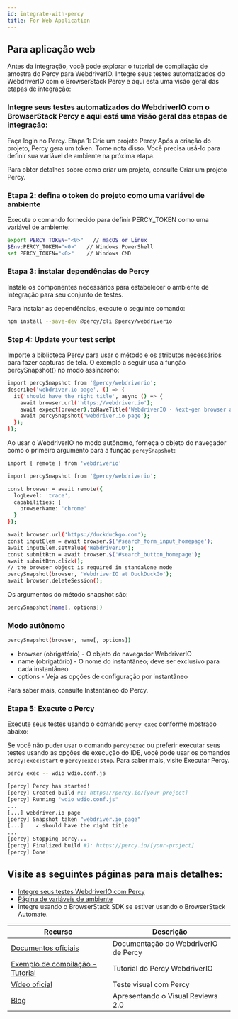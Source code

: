 ```yaml
---
id: integrate-with-percy
title: For Web Application
---
```


## Para aplicação web

Antes da integração, você pode explorar o tutorial de compilação de amostra do Percy para WebdriverIO.
Integre seus testes automatizados do WebdriverIO com o BrowserStack Percy e aqui está uma visão geral das etapas de integração:

### Integre seus testes automatizados do WebdriverIO com o BrowserStack Percy e aqui está uma visão geral das etapas de integração:

Faça login no Percy. Etapa 1: Crie um projeto Percy Após a criação do projeto, Percy gera um token. Tome nota disso. Você precisa usá-lo para definir sua variável de ambiente na próxima etapa.

Para obter detalhes sobre como criar um projeto, consulte Criar um projeto Percy.

### Etapa 2: defina o token do projeto como uma variável de ambiente

Execute o comando fornecido para definir PERCY_TOKEN como uma variável de ambiente:

```sh
export PERCY_TOKEN="<0>"   // macOS or Linux
$Env:PERCY_TOKEN="<0>"   // Windows PowerShell
set PERCY_TOKEN="<0>"    // Windows CMD
```

### Etapa 3: instalar dependências do Percy

Instale os componentes necessários para estabelecer o ambiente de integração para seu conjunto de testes.

Para instalar as dependências, execute o seguinte comando:

```sh
npm install --save-dev @percy/cli @percy/webdriverio
```

### Step 4: Update your test script

Importe a biblioteca Percy para usar o método e os atributos necessários para fazer capturas de tela.
O exemplo a seguir usa a função percySnapshot() no modo assíncrono:

```sh
import percySnapshot from '@percy/webdriverio';
describe('webdriver.io page', () => {
  it('should have the right title', async () => {
    await browser.url('https://webdriver.io');
    await expect(browser).toHaveTitle('WebdriverIO · Next-gen browser and mobile automation test framework for Node.js');
    await percySnapshot('webdriver.io page');
  });
});
```

Ao usar o WebdriverIO no modo autônomo, forneça o objeto do navegador como o primeiro argumento para a função `percySnapshot`:

```sh
import { remote } from 'webdriverio'

import percySnapshot from '@percy/webdriverio';

const browser = await remote({
  logLevel: 'trace',
  capabilities: {
    browserName: 'chrome'
  }
});

await browser.url('https://duckduckgo.com');
const inputElem = await browser.$('#search_form_input_homepage');
await inputElem.setValue('WebdriverIO');
const submitBtn = await browser.$('#search_button_homepage');
await submitBtn.click();
// the browser object is required in standalone mode
percySnapshot(browser, 'WebdriverIO at DuckDuckGo');
await browser.deleteSession();
```

Os argumentos do método snapshot são:

```sh
percySnapshot(name[, options])
```

### Modo autônomo

```sh
percySnapshot(browser, name[, options])
```

- browser (obrigatório) - O objeto do navegador WebdriverIO
- name (obrigatório) - O nome do instantâneo; deve ser exclusivo para cada instantâneo
- options - Veja as opções de configuração por instantâneo

Para saber mais, consulte Instantâneo do Percy.

### Etapa 5: Execute o Percy

Execute seus testes usando o comando `percy exec` conforme mostrado abaixo:

Se você não puder usar o comando `percy:exec` ou preferir executar seus testes usando as opções de execução do IDE, você pode usar os comandos `percy:exec:start` e `percy:exec:stop`. Para saber mais, visite Executar Percy.

```sh
percy exec -- wdio wdio.conf.js
```

```sh
[percy] Percy has started!
[percy] Created build #1: https://percy.io/[your-project]
[percy] Running "wdio wdio.conf.js"
...
[...] webdriver.io page
[percy] Snapshot taken "webdriver.io page"
[...]    ✓ should have the right title
...
[percy] Stopping percy...
[percy] Finalized build #1: https://percy.io/[your-project]
[percy] Done!
```

## Visite as seguintes páginas para mais detalhes:

- [Integre seus testes WebdriverIO com Percy](https://www.browserstack.com/docs/percy/integrate/webdriverio/?utm_source=webdriverio&utm_medium=partnered&utm_campaign=documentation)
- [Página de variáveis ​​de ambiente](https://www.browserstack.com/docs/percy/get-started/set-env-var/?utm_source=webdriverio&utm_medium=partnered&utm_campaign=documentation)
- Integre usando o BrowserStack SDK se estiver usando o BrowserStack Automate.

| Recurso                                                                                                                                                                                  | Descrição                                         |
| ---------------------------------------------------------------------------------------------------------------------------------------------------------------------------------------- | ------------------------------------------------- |
| [Documentos oficiais](https://www.browserstack.com/docs/percy/integrate/webdriverio/?utm_source=webdriverio&utm_medium=partnered&utm_campaign=documentation)                 | Documentação do WebdriverIO de Percy              |
| [Exemplo de compilação - Tutorial](https://www.browserstack.com/docs/percy/sample-build/webdriverio/?utm_source=webdriverio&utm_medium=partnered&utm_campaign=documentation) | Tutorial do Percy WebdriverIO                     |
| [Vídeo oficial](https://youtu.be/1Sr_h9_3MI0/?utm_source=webdriverio&utm_medium=partnered&utm_campaign=documentation)                                                        | Teste visual com Percy                            |
| [Blog](https://www.browserstack.com/blog/introducing-visual-reviews-2-0/?utm_source=webdriverio&utm_medium=partnered&utm_campaign=documentation)                             | Apresentando o Visual Reviews 2.0 |
